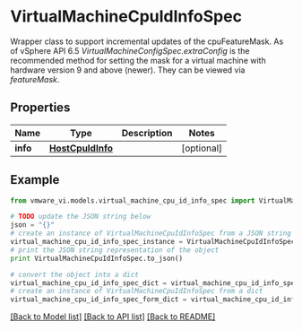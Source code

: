 # VirtualMachineCpuIdInfoSpec

Wrapper class to support incremental updates of the cpuFeatureMask.  As of vSphere API 6.5 *VirtualMachineConfigSpec.extraConfig* is the recommended method for setting the mask for a virtual machine with hardware version 9 and above (newer). They can be viewed via *featureMask*. 

## Properties
Name | Type | Description | Notes
------------ | ------------- | ------------- | -------------
**info** | [**HostCpuIdInfo**](HostCpuIdInfo.md) |  | [optional] 

## Example

```python
from vmware_vi.models.virtual_machine_cpu_id_info_spec import VirtualMachineCpuIdInfoSpec

# TODO update the JSON string below
json = "{}"
# create an instance of VirtualMachineCpuIdInfoSpec from a JSON string
virtual_machine_cpu_id_info_spec_instance = VirtualMachineCpuIdInfoSpec.from_json(json)
# print the JSON string representation of the object
print VirtualMachineCpuIdInfoSpec.to_json()

# convert the object into a dict
virtual_machine_cpu_id_info_spec_dict = virtual_machine_cpu_id_info_spec_instance.to_dict()
# create an instance of VirtualMachineCpuIdInfoSpec from a dict
virtual_machine_cpu_id_info_spec_form_dict = virtual_machine_cpu_id_info_spec.from_dict(virtual_machine_cpu_id_info_spec_dict)
```
[[Back to Model list]](../README.md#documentation-for-models) [[Back to API list]](../README.md#documentation-for-api-endpoints) [[Back to README]](../README.md)


